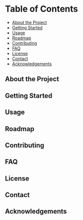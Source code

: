 <h1>Table of Contents</h1>
<ul>
  <li><a href="#about">About the Project</a></li>
  <li><a href="#started">Getting Started</a></li>
  <li><a href="#usage">Usage</a></li>
  <li><a href="#roadmap">Roadmap</a></li>
  <li><a href="#Contributing">Contributing</a></li>
  <li><a href="#FAQ">FAQ</a></li>
  <li><a href="#license">License</a></li>
  <li><a href="#contact">Contact</a></li>
  <li><a href="#acknowledge">Acknowledgements</a></li>
</ul>
<h2 id="about">About the Project</h2>
<h2 id="started">Getting Started</h2>
<h2 id="usage">Usage</h2>
<h2 id="roadmap">Roadmap</h2>
<h2 id="Contributing">Contributing</h2>
<h2 id="FAQ">FAQ</h2>
<h2 id="license">License</h2>
<h2 id="contact">Contact</h2>
<h2 id="acknowledge">Acknowledgements</h2>

